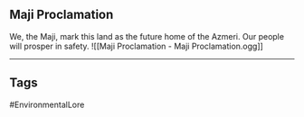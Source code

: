 ## Maji Proclamation
We, the Maji, mark this land as the future home of the Azmeri. Our people will prosper in safety.
![[Maji Proclamation - Maji Proclamation.ogg]]

---
## Tags
#EnvironmentalLore 